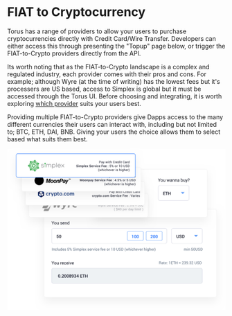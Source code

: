 # FIAT to Cryptocurrency

Torus has a range of providers to allow your users to purchase cryptocurrencies directly with Credit Card/Wire Transfer. Developers can either access this through presenting the "Topup" page below, or trigger the FIAT-to-Crypto providers directly from the API.

Its worth noting that as the FIAT-to-Crypto landscape is a complex and regulated industry, each provider comes with their pros and cons. For example; although Wyre (at the time of writing) has the lowest fees but it's processers are US based, access to Simplex is global but it must be accessed through the Torus UI. Before choosing and integrating, it is worth exploring [which provider](https://medium.com/toruslabs/conduct-transactions-directly-with-integrated-fiat-on-ramp-providers-bbd52def103b) suits your users best.

Providing multiple FIAT-to-Crypto providers give Dapps access to the many different currencies their users can interact with, including but not limited to; BTC, ETH, DAI, BNB. Giving  your users the choice allows them to select based what suits them best.

![Account recovery](../.gitbook/assets/directpurchaseofcryptocurrency.png)

